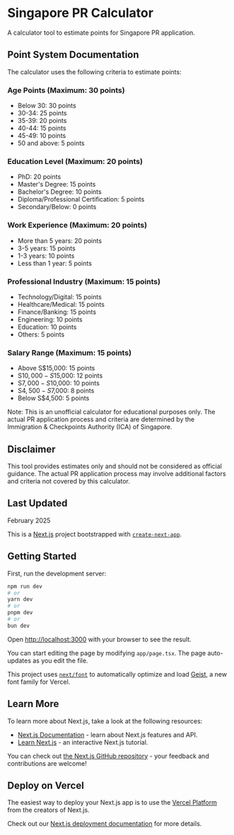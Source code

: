# Singapore PR Calculator

A calculator tool to estimate points for Singapore PR application.

## Point System Documentation

The calculator uses the following criteria to estimate points:

### Age Points (Maximum: 30 points)
- Below 30: 30 points
- 30-34: 25 points
- 35-39: 20 points
- 40-44: 15 points
- 45-49: 10 points
- 50 and above: 5 points

### Education Level (Maximum: 20 points)
- PhD: 20 points
- Master's Degree: 15 points
- Bachelor's Degree: 10 points
- Diploma/Professional Certification: 5 points
- Secondary/Below: 0 points

### Work Experience (Maximum: 20 points)
- More than 5 years: 20 points
- 3-5 years: 15 points
- 1-3 years: 10 points
- Less than 1 year: 5 points

### Professional Industry (Maximum: 15 points)
- Technology/Digital: 15 points
- Healthcare/Medical: 15 points
- Finance/Banking: 15 points
- Engineering: 10 points
- Education: 10 points
- Others: 5 points

### Salary Range (Maximum: 15 points)
- Above S$15,000: 15 points
- S$10,000-S$15,000: 12 points
- S$7,000-S$10,000: 10 points
- S$4,500-S$7,000: 8 points
- Below S$4,500: 5 points

Note: This is an unofficial calculator for educational purposes only. The actual PR application process and criteria are determined by the Immigration & Checkpoints Authority (ICA) of Singapore.

## Disclaimer

This tool provides estimates only and should not be considered as official guidance. The actual PR application process may involve additional factors and criteria not covered by this calculator.

## Last Updated
February 2025

This is a [Next.js](https://nextjs.org) project bootstrapped with [`create-next-app`](https://nextjs.org/docs/app/api-reference/cli/create-next-app).

## Getting Started

First, run the development server:

```bash
npm run dev
# or
yarn dev
# or
pnpm dev
# or
bun dev
```

Open [http://localhost:3000](http://localhost:3000) with your browser to see the result.

You can start editing the page by modifying `app/page.tsx`. The page auto-updates as you edit the file.

This project uses [`next/font`](https://nextjs.org/docs/app/building-your-application/optimizing/fonts) to automatically optimize and load [Geist](https://vercel.com/font), a new font family for Vercel.

## Learn More

To learn more about Next.js, take a look at the following resources:

- [Next.js Documentation](https://nextjs.org/docs) - learn about Next.js features and API.
- [Learn Next.js](https://nextjs.org/learn) - an interactive Next.js tutorial.

You can check out [the Next.js GitHub repository](https://github.com/vercel/next.js) - your feedback and contributions are welcome!

## Deploy on Vercel

The easiest way to deploy your Next.js app is to use the [Vercel Platform](https://vercel.com/new?utm_medium=default-template&filter=next.js&utm_source=create-next-app&utm_campaign=create-next-app-readme) from the creators of Next.js.

Check out our [Next.js deployment documentation](https://nextjs.org/docs/app/building-your-application/deploying) for more details.

